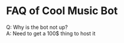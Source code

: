 # FAQ of Cool Music Bot



Q: Why is the bot not up?          
A: Need to get a 100$ thing to host it

